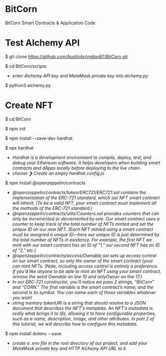 # BitCorn
BitCorn Smart Contracts &amp; Application Code

# Test Alchemy API
$ git clone https://github.com/AustinArrington87/BitCorn.git

$ cd BitCorn/scripts
* *enter Alchemy API key and MetaMask private key into alchemy.py*

$ python3 alchemy.py

# Create NFT 

$ cd BitCorn

$ npm init 

$ npm install --save-dev hardhat

$ npx hardhat

* *Hardhat is a development environment to compile, deploy, test, and debug your Ethereum software. It helps developers when building smart contracts and dApps locally before deploying to the live chain.*
* *choose ❯ Create an empty hardhat.config.js*

$ npm install @openzeppelin/contracts

* *@openzeppelin/contracts/token/ERC721/ERC721.sol contains the implementation of the ERC-721 standard, which our NFT smart contract will inherit. (To be a valid NFT, your smart contract must implement all the methods of the ERC-721 standard.)*
* *@openzeppelin/contracts/utils/Counters.sol provides counters that can only be incremented or decremented by one. Our smart contract uses a counter to keep track of the total number of NFTs minted and set the unique ID on our new NFT. (Each NFT minted using a smart contract must be assigned a unique ID—here our unique ID is just determined by the total number of NFTs in existence. For example, the first NFT we mint with our smart contract has an ID of "1," our second NFT has an ID of "2," etc.)*
* *@openzeppelin/contracts/access/Ownable.sol sets up access control on our smart contract, so only the owner of the smart contract (you) can mint NFTs. (Note, including access control is entirely a preference. If you'd like anyone to be able to mint an NFT using your smart contract, remove the word Ownable on line 10 and onlyOwner on line 17.)*
* *In our ERC-721 constructor, you’ll notice we pass 2 strings, “BitCorn” and “CORN.” The first variable is the smart contract’s name, and the second is its symbol. You can name each of these variables whatever you wish!*
* *string memory tokenURI is a string that should resolve to a JSON document that describes the NFT's metadata. An NFT's metadata is really what brings it to life, allowing it to have configurable properties, such as a name, description, image, and other attributes. In part 2 of this tutorial, we will describe how to configure this metadata.*

$ npm install dotenv --save
* *create a .env file in the root directory of our project, and add your MetaMask private key and HTTP Alchemy API URL to it.*
